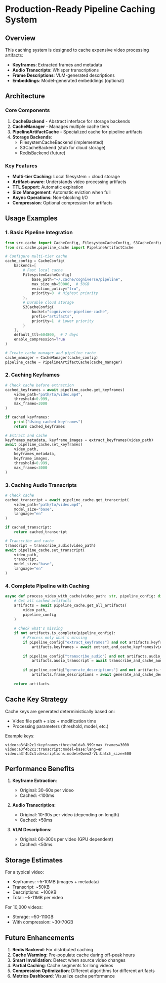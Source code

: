 # Production-Ready Pipeline Caching System

## Overview

This caching system is designed to cache expensive video processing artifacts:
- **Keyframes**: Extracted frames and metadata
- **Audio Transcripts**: Whisper transcriptions
- **Frame Descriptions**: VLM-generated descriptions
- **Embeddings**: Model-generated embeddings (optional)

## Architecture

### Core Components

1. **CacheBackend** - Abstract interface for storage backends
2. **CacheManager** - Manages multiple cache tiers
3. **PipelineArtifactCache** - Specialized cache for pipeline artifacts
4. **Storage Backends**:
   - FilesystemCacheBackend (implemented)
   - S3CacheBackend (stub for cloud storage)
   - RedisBackend (future)

### Key Features

- **Multi-tier Caching**: Local filesystem + cloud storage
- **Artifact-aware**: Understands video processing artifacts
- **TTL Support**: Automatic expiration
- **Size Management**: Automatic eviction when full
- **Async Operations**: Non-blocking I/O
- **Compression**: Optional compression for artifacts

## Usage Examples

### 1. Basic Pipeline Integration

```python
from src.cache import CacheConfig, FilesystemCacheConfig, S3CacheConfig
from src.cache.pipeline_cache import PipelineArtifactCache

# Configure multi-tier cache
cache_config = CacheConfig(
    backends=[
        # Fast local cache
        FilesystemCacheConfig(
            base_path="~/.cache/cogniverse/pipeline",
            max_size_mb=50000,  # 50GB
            eviction_policy="lru",
            priority=0  # Highest priority
        ),
        # Durable cloud storage
        S3CacheConfig(
            bucket="cogniverse-pipeline-cache",
            prefix="artifacts",
            priority=1  # Lower priority
        )
    ],
    default_ttl=604800,  # 7 days
    enable_compression=True
)

# Create cache manager and pipeline cache
cache_manager = CacheManager(cache_config)
pipeline_cache = PipelineArtifactCache(cache_manager)
```

### 2. Caching Keyframes

```python
# Check cache before extraction
cached_keyframes = await pipeline_cache.get_keyframes(
    video_path="path/to/video.mp4",
    threshold=0.999,
    max_frames=3000
)

if cached_keyframes:
    print("Using cached keyframes")
    return cached_keyframes

# Extract and cache
keyframes_metadata, keyframe_images = extract_keyframes(video_path)
await pipeline_cache.set_keyframes(
    video_path,
    keyframes_metadata,
    keyframe_images,
    threshold=0.999,
    max_frames=3000
)
```

### 3. Caching Audio Transcripts

```python
# Check cache
cached_transcript = await pipeline_cache.get_transcript(
    video_path="path/to/video.mp4",
    model_size="base",
    language="en"
)

if cached_transcript:
    return cached_transcript

# Transcribe and cache
transcript = transcribe_audio(video_path)
await pipeline_cache.set_transcript(
    video_path,
    transcript,
    model_size="base",
    language="en"
)
```

### 4. Complete Pipeline with Caching

```python
async def process_video_with_cache(video_path: str, pipeline_config: dict):
    # Get all cached artifacts
    artifacts = await pipeline_cache.get_all_artifacts(
        video_path, 
        pipeline_config
    )
    
    # Check what's missing
    if not artifacts.is_complete(pipeline_config):
        # Process only what's missing
        if pipeline_config["extract_keyframes"] and not artifacts.keyframes:
            artifacts.keyframes = await extract_and_cache_keyframes(video_path)
        
        if pipeline_config["transcribe_audio"] and not artifacts.audio_transcript:
            artifacts.audio_transcript = await transcribe_and_cache_audio(video_path)
        
        if pipeline_config["generate_descriptions"] and not artifacts.frame_descriptions:
            artifacts.frame_descriptions = await generate_and_cache_descriptions(video_path)
    
    return artifacts
```

## Cache Key Strategy

Cache keys are generated deterministically based on:
- Video file path + size + modification time
- Processing parameters (threshold, model, etc.)

Example keys:
```
video:a3f4b2c1:keyframes:threshold=0.999:max_frames=3000
video:a3f4b2c1:transcript:model=base:lang=en
video:a3f4b2c1:descriptions:model=Qwen2-VL:batch_size=500
```

## Performance Benefits

1. **Keyframe Extraction**: 
   - Original: 30-60s per video
   - Cached: <100ms

2. **Audio Transcription**:
   - Original: 10-30s per video (depending on length)
   - Cached: <50ms

3. **VLM Descriptions**:
   - Original: 60-300s per video (GPU dependent)
   - Cached: <50ms

## Storage Estimates

For a typical video:
- Keyframes: ~5-10MB (images + metadata)
- Transcript: ~50KB
- Descriptions: ~100KB
- Total: ~5-11MB per video

For 10,000 videos:
- Storage: ~50-110GB
- With compression: ~30-70GB

## Future Enhancements

1. **Redis Backend**: For distributed caching
2. **Cache Warming**: Pre-populate cache during off-peak hours
3. **Smart Invalidation**: Detect when source video changes
4. **Partial Caching**: Cache segments for long videos
5. **Compression Optimization**: Different algorithms for different artifacts
6. **Metrics Dashboard**: Visualize cache performance